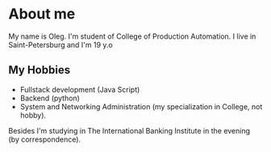 # About me

My name is Oleg. I'm student of College of Production Automation.
I live in Saint-Petersburg and I'm 19 y.o

## My Hobbies

- Fullstack development (Java Script)
- Backend (python)
- System and Networking Administration (my specialization in College, not hobby).

Besides I'm studying in The International Banking Institute in the evening (by correspondence).
